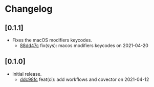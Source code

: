 # Changelog

## \[0.1.1]

- Fixes the macOS modifiers keycodes.
  - [88dd47c](/commit/88dd47c169b7b87f680ddbaff53c4e54424e993e) fix(sys): macos modifiers keycodes on 2021-04-20

## \[0.1.0]

- Initial release.
  - [ddc98fc](/commit/ddc98fcca1d83a22fd56f6941e140d598a87ac5c) feat(ci): add workflows and covector on 2021-04-12
